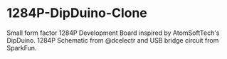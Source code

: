# 1284P-DipDuino-Clone
Small form factor 1284P Development Board inspired by AtomSoftTech's DipDuino. 1284P Schematic from @dcelectr and USB bridge circuit from SparkFun.
